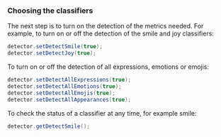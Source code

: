 ### Choosing the classifiers
The next step is to turn on the detection of the metrics needed. For example, to turn on or off the detection of the smile and joy classifiers:  

```csharp
detector.setDetectSmile(true);
detector.setDetectJoy(true);
```

To turn on or off the detection of all expressions, emotions or emojis:

```csharp
detector.setDetectAllExpressions(true);
detector.setDetectAllEmotions(true);
detector.setDetectAllEmojis(true);
detector.setDetectAllAppearances(true);
```

To check the status of a classifier at any time, for example smile:

```csharp
detector.getDetectSmile();
```

